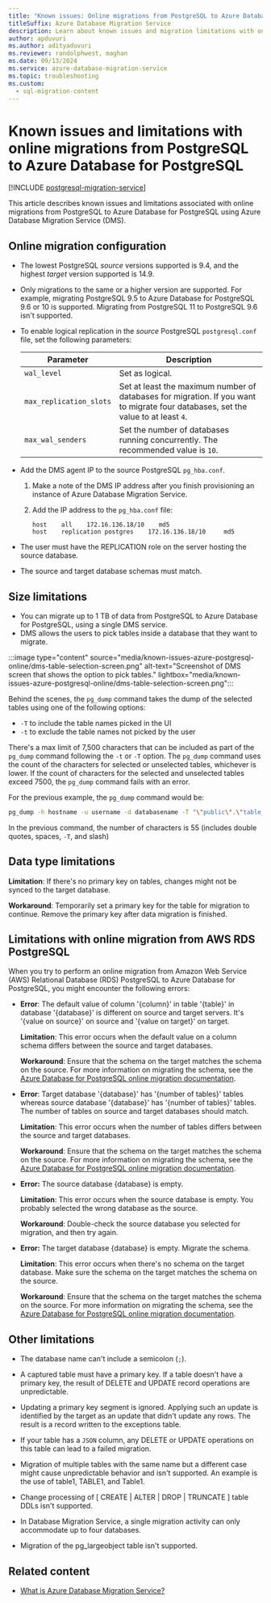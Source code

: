 ```yaml
---
title: "Known issues: Online migrations from PostgreSQL to Azure Database for PostgreSQL"
titleSuffix: Azure Database Migration Service
description: Learn about known issues and migration limitations with online migrations from PostgreSQL to Azure Database for PostgreSQL using the Azure Database Migration Service.
author: apduvuri
ms.author: adityaduvuri
ms.reviewer: randolphwest, maghan
ms.date: 09/13/2024
ms.service: azure-database-migration-service
ms.topic: troubleshooting
ms.custom:
  - sql-migration-content
---
```


# Known issues and limitations with online migrations from PostgreSQL to Azure Database for PostgreSQL

[!INCLUDE [postgresql-migration-service](includes/postgresql-migration-service.md)]

This article describes known issues and limitations associated with online migrations from PostgreSQL to Azure Database for PostgreSQL using Azure Database Migration Service (DMS).

## Online migration configuration

- The lowest PostgreSQL *source* versions supported is 9.4, and the highest *target* version supported is 14.9.

- Only migrations to the same or a higher version are supported. For example, migrating PostgreSQL 9.5 to Azure Database for PostgreSQL 9.6 or 10 is supported. Migrating from PostgreSQL 11 to PostgreSQL 9.6 isn't supported.

- To enable logical replication in the *source* PostgreSQL `postgresql.conf` file, set the following parameters:

  | Parameter | Description |
  | --- | --- |
  | `wal_level` | Set as logical. |
  | `max_replication_slots` | Set at least the maximum number of databases for migration. If you want to migrate four databases, set the value to at least `4`. |
  | `max_wal_senders` | Set the number of databases running concurrently. The recommended value is `10`. |

- Add the DMS agent IP to the source PostgreSQL `pg_hba.conf`.

  1. Make a note of the DMS IP address after you finish provisioning an instance of Azure Database Migration Service.

  1. Add the IP address to the `pg_hba.conf` file:

     ```output
     host    all    172.16.136.18/10    md5
     host    replication postgres    172.16.136.18/10     md5
     ```

- The user must have the REPLICATION role on the server hosting the source database.

- The source and target database schemas must match.

## Size limitations

- You can migrate up to 1 TB of data from PostgreSQL to Azure Database for PostgreSQL, using a single DMS service.
- DMS allows the users to pick tables inside a database that they want to migrate.

:::image type="content" source="media/known-issues-azure-postgresql-online/dms-table-selection-screen.png" alt-text="Screenshot of DMS screen that shows the option to pick tables." lightbox="media/known-issues-azure-postgresql-online/dms-table-selection-screen.png":::

Behind the scenes, the `pg_dump` command takes the dump of the selected tables using one of the following options:

- `-T` to include the table names picked in the UI
- `-t` to exclude the table names not picked by the user

There's a max limit of 7,500 characters that can be included as part of the `pg_dump` command following the `-t` or `-T` option. The `pg_dump` command uses the count of the characters for selected or unselected tables, whichever is lower. If the count of characters for the selected and unselected tables exceed 7500, the `pg_dump` command fails with an error.

For the previous example, the `pg_dump` command would be:

```bash
pg_dump -h hostname -u username -d databasename -T "\"public\".\"table_1\"" -T "\"public\".\"table_2\""
```

In the previous command, the number of characters is 55 (includes double quotes, spaces, `-T`, and slash)

## Data type limitations

**Limitation**: If there's no primary key on tables, changes might not be synced to the target database.

**Workaround**: Temporarily set a primary key for the table for migration to continue. Remove the primary key after data migration is finished.

## Limitations with online migration from AWS RDS PostgreSQL

When you try to perform an online migration from Amazon Web Service (AWS) Relational Database (RDS) PostgreSQL to Azure Database for PostgreSQL, you might encounter the following errors:

- **Error**: The default value of column '{column}' in table '{table}' in database '{database}' is different on source and target servers. It's '{value on source}' on source and '{value on target}' on target.

  **Limitation**: This error occurs when the default value on a column schema differs between the source and target databases.

  **Workaround**: Ensure that the schema on the target matches the schema on the source. For more information on migrating the schema, see the [Azure Database for PostgreSQL online migration documentation](./tutorial-postgresql-azure-postgresql-online.md#migrate-the-sample-schema).

- **Error**: Target database '{database}' has '{number of tables}' tables whereas source database '{database}' has '{number of tables}' tables. The number of tables on source and target databases should match.

  **Limitation**: This error occurs when the number of tables differs between the source and target databases.

  **Workaround**: Ensure that the schema on the target matches the schema on the source. For more information on migrating the schema, see the [Azure Database for PostgreSQL online migration documentation](./tutorial-postgresql-azure-postgresql-online.md#migrate-the-sample-schema).

- **Error:** The source database {database} is empty.

  **Limitation**: This error occurs when the source database is empty. You probably selected the wrong database as the source.

  **Workaround**: Double-check the source database you selected for migration, and then try again.

- **Error:** The target database {database} is empty. Migrate the schema.

  **Limitation**: This error occurs when there's no schema on the target database. Make sure the schema on the target matches the schema on the source.

  **Workaround**: Ensure that the schema on the target matches the schema on the source. For more information on migrating the schema, see the [Azure Database for PostgreSQL online migration documentation](./tutorial-postgresql-azure-postgresql-online.md#migrate-the-sample-schema).

## Other limitations

- The database name can't include a semicolon (`;`).

- A captured table must have a primary key. If a table doesn't have a primary key, the result of DELETE and UPDATE record operations are unpredictable.

- Updating a primary key segment is ignored. Applying such an update is identified by the target as an update that didn't update any rows. The result is a record written to the exceptions table.

- If your table has a `JSON` column, any DELETE or UPDATE operations on this table can lead to a failed migration.

- Migration of multiple tables with the same name but a different case might cause unpredictable behavior and isn't supported. An example is the use of table1, TABLE1, and Table1.

- Change processing of [ CREATE | ALTER | DROP | TRUNCATE ] table DDLs isn't supported.

- In Database Migration Service, a single migration activity can only accommodate up to four databases.

- Migration of the pg_largeobject table isn't supported.

## Related content

- [What is Azure Database Migration Service?](dms-overview.md)
